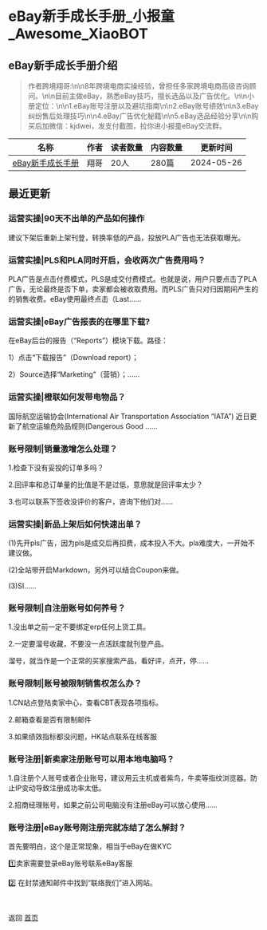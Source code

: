 # eBay新手成长手册_小报童_Awesome_XiaoBOT

## eBay新手成长手册介绍
> 作者跨境翔哥:\n\n8年跨境电商实操经验，曾担任多家跨境电商高级咨询顾问。\n\n目前主做eBay，熟悉eBay技巧，擅长选品以及广告优化。\n\n小册定位：\n\n1.eBay账号注册以及避坑指南\n\n2.eBay账号绩效\n\n3.eBay纠纷售后处理技巧\n\n4.eBay广告优化秘籍\n\n5.eBay选品经验分享\n\n购买后加微信：kjdwei，发支付截图，拉你进小报童eBay交流群。  
  


|名称|作者|读者数量|内容数量|更新时间|
|---|---|---|---|---|
|[eBay新手成长手册](https://xiaobot.net/p/kjdsxiang?refer=0b133df9-27dc-423b-8101-639049001c13)|翔哥|20人|280篇|2024-05-26|

## 最近更新
### 运营实操|90天不出单的产品如何操作

建议下架后重新上架刊登，转换率低的产品，投放PLA广告也无法获取曝光。

### 运营实操|PLS和PLA同时开启，会收两次广告费用吗？

PLA广告是点击付费模式，PLS是成交付费模式。也就是说，用户只要点击了PLA广告，无论最终是否下单，卖家都会被收取费用。而PLS广告只对归因期间产生的的销售收费。eBay使用最终点击（Last......

### 运营实操|eBay广告报表的在哪里下载?

在eBay后台的报告（“Reports”）模块下载。路径：

1）点击“下载报告”（Download report）；

2）Source选择“Marketing”（营销）；......

### 运营实操|橙联如何发带电物品？

国际航空运输协会(International Air Transportation Association “IATA”)
近日更新了航空运输危险品规则(Dangerous Good ......

### 账号限制|销量激增怎么处理？

1.检查下没有妥投的订单多吗？

2.回评率和总订单量的比值是不是过低，意思就是回评率太少？

3.也可以联系下签收没评价的客户，咨询下他们对......

### 运营实操|新品上架后如何快速出单？

(1)先开pls广告，因为pls是成交后再扣费，成本投入不大。pla难度大，一开始不建议做。

(2)全站带开启Markdown，另外可以结合Coupon来做。

(3)SI......

### 账号限制|自注册账号如何养号？

1.没出单之前一定不要绑定erp任何上货工具。

2.一定要溜号收藏，不要没一点活跃度就刊登产品。

溜号，就当作是一个正常的买家搜索产品，看好评，点开，停......

### 账号限制|账号被限制销售权怎么办？

1.CN站点登陆卖家中心，查看CBT表现各项指标。

2.邮箱查看是否有限制邮件

3.如果绩效指标都没问题，HK站点联系在线客服

### 账号注册|新卖家注册账号可以用本地电脑吗？

1.自注册个人账号或者企业账号，建议用云主机或者紫鸟，牛卖等指纹浏览器。防止IP变动导致注册成功率太低。

2.招商经理账号，如果之前公司电脑没有注册eBay可以放心使用......

### 账号注册|eBay账号刚注册完就冻结了怎么解封？

首先要明白，这个是正常现象，相当于eBay在做KYC

1️⃣卖家需要登录eBay账号联系eBay客服

2️⃣ 在封禁通知邮件中找到“联络我们”进入网站。


<a href="https://github.com/Reno9527/awesome-xiaobot" style="color: white; text-decoration: none;">awesome-xiaobot</a>

返回 [首页](../README.md)
